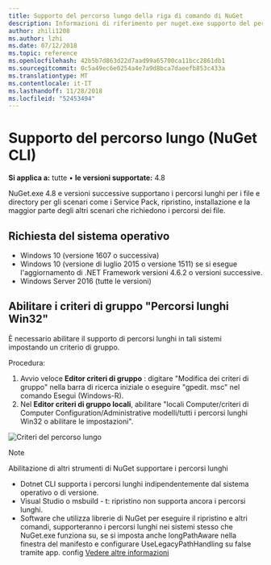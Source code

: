 ```yaml
---
title: Supporto del percorso lungo della riga di comando di NuGet
description: Informazioni di riferimento per nuget.exe supporto del percorso lungo
author: zhili1208
ms.author: lzhi
ms.date: 07/12/2018
ms.topic: reference
ms.openlocfilehash: 42b5b7d863d22d7aad99a65700ca11bcc2861db1
ms.sourcegitcommit: 0c5a49ec6e0254a4e7a9d8bca7daeefb853c433a
ms.translationtype: MT
ms.contentlocale: it-IT
ms.lasthandoff: 11/28/2018
ms.locfileid: "52453494"
---
```

# <a name="long-path-support-nuget-cli"></a>Supporto del percorso lungo (NuGet CLI)

**Si applica a:** tutte &bullet; **le versioni supportate:** 4.8

NuGet.exe 4.8 e versioni successive supportano i percorsi lunghi per i file e directory per gli scenari come i Service Pack, ripristino, installazione e la maggior parte degli altri scenari che richiedono i percorsi dei file.

## <a name="required-operating-system"></a>Richiesta del sistema operativo

-   Windows 10 (versione 1607 o successiva)
-   Windows 10 (versione di luglio 2015 o versione 1511) se si esegue l'aggiornamento di .NET Framework versioni 4.6.2 o versioni successive.
-   Windows Server 2016 (tutte le versioni)

## <a name="enable-win32-long-paths-group-policy"></a>Abilitare i criteri di gruppo "Percorsi lunghi Win32"

È necessario abilitare il supporto di percorsi lunghi in tali sistemi impostando un criterio di gruppo.

Procedura:
1. Avvio veloce **Editor criteri di gruppo** : digitare "Modifica dei criteri di gruppo" nella barra di ricerca iniziale o eseguire "gpedit. msc" nel comando Esegui (Windows-R).
2. Nel **Editor criteri di gruppo locali**, abilitare "locali Computer/criteri di Computer Configuration/Administrative modelli/tutti i percorsi lunghi Win32 o abilitare le impostazioni".

![Criteri del percorso lungo](media/LongPathPolicy.png)


> [!Note]
> Abilitazione di altri strumenti di NuGet supportare i percorsi lunghi
>
> -   Dotnet CLI supporta i percorsi lunghi indipendentemente dal sistema operativo o di versione.
> -   Visual Studio o msbuild - t: ripristino non supporta ancora i percorsi lunghi.
> -   Software che utilizza librerie di NuGet per eseguire il ripristino e altri comandi, supporteranno i percorsi lunghi nei sistemi stesso che NuGet.exe funziona su, se si imposta anche longPathAware nella finestra del manifesto e configurare UseLegacyPathHandling su false tramite app. config [ Vedere altre informazioni](https://blogs.msdn.microsoft.com/jeremykuhne/2016/07/30/net-4-6-2-and-long-paths-on-windows-10/)

